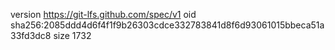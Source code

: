 version https://git-lfs.github.com/spec/v1
oid sha256:2085ddd4d6f4f1f9b26303cdce332783841d8f6d93061015bbeca51a33fd3dc8
size 1732
